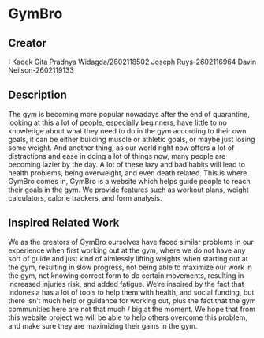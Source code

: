 # GymBro

## Creator
I Kadek Gita Pradnya Widagda/2602118502
Joseph Ruys-2602116964
Davin Neilson-2602119133

## Description
  The gym is becoming more popular nowadays after the end of quarantine, looking at this a lot of people, especially beginners, have little to no knowledge about what they need to do in the gym according to their own goals, it can be either building muscle or athletic goals, or maybe just losing some weight. And another thing, as our world right now offers a lot of distractions and ease in doing a lot of things now, many people are becoming lazier by the day. A lot of these lazy and bad habits will lead to health problems, being overweight, and even death related. This is where GymBro comes in, GymBro is a website which helps guide people to reach their goals in the gym. We provide features such as workout plans, weight calculators, calorie trackers, and form analysis.

## Inspired Related Work

We as the creators of GymBro ourselves have faced similar problems in our experience when first working out at the gym, where we do not have any sort of guide and just kind of aimlessly lifting weights when starting out at the gym, resulting in slow progress, not being able to maximize our work in the gym, not knowing correct form to do certain movements, resulting in increased injuries risk, and added fatigue. We’re inspired by the fact that Indonesia has a lot of tools to help them with health, and social funding, but there isn’t much help or guidance for working out, plus the fact that the gym communities here are not that much / big at the moment. We hope that from this website project we will be able to help others overcome this problem, and make sure they are maximizing their gains in the gym. 
